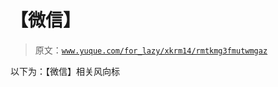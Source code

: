 # 【微信】

> 原文：[`www.yuque.com/for_lazy/xkrm14/rmtkmg3fmutwmgaz`](https://www.yuque.com/for_lazy/xkrm14/rmtkmg3fmutwmgaz)

以下为：【微信】相关风向标

